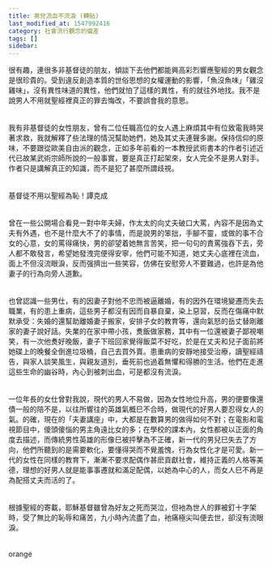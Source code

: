 ```yaml
---
title: 男兒流血不流淚 (轉貼)
last_modified_at: 1547992416
category: 社會流行觀念的偏差
tags: []
sidebar: 
---
```


<p>很有趣，連很多非基督徒的朋友，傾談下去他們都能興高彩烈響應聖經的男女觀念是很珍貴的。受到違反創造本質的世俗思想的女權運動的影響，「魚沒魚味」「雞沒雞味」，沒有異性味道的異性，他們就怕了這樣的異性，有的就往外地找。我不是說男人不用就聖經裡真正的罪去悔改，不要誤會我的意思。<br/><br/><br/>我有非基督徒的女性朋友，曾有二位任職高位的女人遇上麻煩其中有位致電我時哭著求救，我就解釋了些法理的情況幫助她們，她及其丈夫連聲多謝。保持信仰的原味，不要跟從歐美自由派的觀念，正如多年前看的一本教授武術書本的作者引述近代已故某武術宗師所說的一般事實，要是真正打起架來，女人完全不是男人對手。作者只是講解真正的知識，而不是犯了甚麼所謂歧視。<br/><br/><br/>基督徒不用以聖經為恥！<!--more-->譚克成<br/><br/><br/>	曾在一些公開場合看見一對中年夫婦，作太太的向丈夫破口大罵，內容不是因為丈夫有外遇，也不是什麼大不了的事情，而是說男的笨拙，手腳不靈，或做的事不合女的心意，女的罵得痛快，男的卻望着她無言苦笑，把一句句的責罵強吞下去，旁人都不敢發言，希望她發洩完便得安寧，他們可能不知道，她丈夫心底裡在流血，面上不但沒流眼淚，反而强擠出一些笑容，仿佛在安慰旁人不要難過，也許是為他妻子的行為向旁人道歉。<br/><br/><br/>	也曾認識一些男仕，有的因妻子對他不忠而被逼離婚，有的因外在環境變遷而失去職業，有的患上重病，這些男子都沒有因而自暴自棄，染上惡習，反而在傷痛中默默承受：失婚的還幫助離婚妻子搬家，安排子女的教育等，還向氣怒的岳丈替剛離家的妻子說好話。失業的在家中帶小孩，煑飯做家務，其中有一位還被妻子鄙視嘲笑，有一次他煑好晚飯，妻子下班回家覺得飯菜不好吃，於是在丈夫和兒子面前將她碟上的晚餐全倒進垃圾桶，自己去買外賣。患重病的安靜地接受治療，讀聖經禱告，與家人談笑風生，與親友道別，垂死前也過着無懼和得勝的生活。他們在走進這些生命的幽谷時，內心到被刺出血，可是都沒有流淚。<br/><br/><br/>	一位年長的女仕曾對我說，現代的男人不易做，因為女性地位升高，男的便要像還債一般的陪不是，以往所響往的英雄氣概巳不合時，做現代的好男人要忍得女人的氣。的確，現在的「夫妻講座」中，大都是在數算男的做得如何不對；在電影和電視節目中，傻頭傻惱的男主角遠比女的多；在學校的課本內，女性都被以正面的角度去描述，而傳統男性英雄的形像巳被抨擊為不正確，新一代的男兒巳失去了方向，他們所聽到的是需要軟化，要懂得哭而不覺羞愧，行為女性化才是可愛。新一代的女性在同樣的教育下，漸漸不要求配偶作甚麽貢獻社會，維持正義的人格等美德，理想的好男人就是能事事遷就和滿足配偶，以她為中心的人，而女人巳不再是為配搭丈夫而活的了。<br/><br/><br/>	根據聖經的寄載，耶穌基督雖曾為好友之死而哭泣，但衪為世人的罪被釘十字架時，受了無比的恥辱和痛苦，九小時內流盡了血，衪痛極尖叫便去世，卻沒有流眼淚。<br/><br/><br/>orange</p>